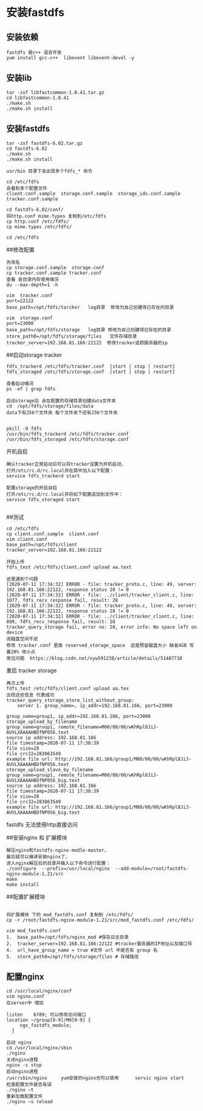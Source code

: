  # 安装fastdfs ## 安装依赖````fastdfs 是c++ 语言开发yum install gcc-c++  libevent libevent-devel -y````## 安装lib````tar -zxf libfastcommon-1.0.41.tar.gz cd libfastcommon-1.0.41./make.sh./make.sh install````## 安装fastdfs````tar -zxf fastdfs-6.02.tar.gzcd fastdfs-6.02./make.sh./make.sh install usr/bin 目录下会出现多个fdfs_* 命令cd /etc/fdfs会看到多个配置文件client.conf.sample  storage.conf.sample  storage_ids.conf.sample  tracker.conf.samplecd fastdfs-6.02/conf/将http.conf mime.types 复制到/etc/fdfscp http.conf /etc/fdfs/cp mime.types /etc/fdfs/cd /etc/fdfs````##修改配置````先改名cp storage.conf.sample  storage.confcp tracker.conf.sample tracker.conf查看 各目录内存使用情况du --max-depth=1 -h vim  tracker.conf port=22122base_path=/opt/fdfs/tarcker   log目录  修改为自己创建得已存在的目录vim  storage.conf port=23000base_path=/opt/fdfs/storage   log目录 修改为自己创建得已存在的目录store_path0=/opt/fdfs/storage/files   文件存储目录tracker_server=192.168.81.166:22122  修改tracker追踪服务器的ip````  ##启动storage tracker````fdfs_trackerd /etc/fdfs/tracker.conf  [start | stop | restart]fdfs_storaged /etc/fdfs/storage.conf  [start | stop | restart]查看启动情况ps -ef | grep fdfs启动storage后 会在配置的存储目录创建data文件夹cd  /opt/fdfs/storage/files/datadata下有256个文件夹 每个文件夹下还有256个文件夹 pkill -9 fdfs/usr/bin/fdfs_trackerd /etc/fdfs/tracker.conf/usr/bin/fdfs_storaged /etc/fdfs/storage.conf````开机自启````确认tracker正常启动后可以将tracker设置为开机启动，打开/etc/rc.d/rc.local并在其中加入以下配置：service fdfs_trackerd start配置storage的开启自启打开/etc/rc.d/rc.local并将如下配置追加到文件中：service fdfs_storaged start````##测试````cd /etc/fdfscp client.conf.sample  client.confvim client.confbase_path=/opt/fdfs/clienttracker_server=192.168.81.166:22122开始上传fdfs_test /etc/fdfs/client.conf upload aa.text 这里遇到个问题 [2020-07-11 17:34:32] ERROR - file: tracker_proto.c, line: 49, server: 192.168.81.166:22122, response status 28 != 0[2020-07-11 17:34:32] ERROR - file: ../client/tracker_client.c, line: 1077, fdfs_recv_response fail, result: 28[2020-07-11 17:34:32] ERROR - file: tracker_proto.c, line: 49, server: 192.168.81.166:22122, response status 28 != 0[2020-07-11 17:34:32] ERROR - file: ../client/tracker_client.c, line: 899, fdfs_recv_response fail, result: 28tracker_query_storage fail, error no: 28, error info: No space left on device说磁盘空间不足修改 tracker.conf 里面 reserved_storage_space  这是预留磁盘大小 缺省4GB 写着20% 改小点常见问题  https://blog.csdn.net/xyw591238/article/details/51487710````重启 tracker storage````再次上传 fdfs_test /etc/fdfs/client.conf upload aa.tex出现这些信息 代表成功tracker_query_storage_store_list_without_group: 	server 1. group_name=, ip_addr=192.168.81.166, port=23000group_name=group1, ip_addr=192.168.81.166, port=23000storage_upload_by_filenamegroup_name=group1, remote_filename=M00/00/00/wKhRpl8JiJ-AUVLXAAAAHBDfNP056.textsource ip address: 192.168.81.166file timestamp=2020-07-11 17:38:39file size=28file crc32=283063549example file url: http://192.168.81.166/group1/M00/00/00/wKhRpl8JiJ-AUVLXAAAAHBDfNP056.textstorage_upload_slave_by_filenamegroup_name=group1, remote_filename=M00/00/00/wKhRpl8JiJ-AUVLXAAAAHBDfNP056_big.textsource ip address: 192.168.81.166file timestamp=2020-07-11 17:38:39file size=28file crc32=283063549example file url: http://192.168.81.166/group1/M00/00/00/wKhRpl8JiJ-AUVLXAAAAHBDfNP056_big.text````fastdfs 无法使用http直接访问##安装nginx 和 扩展模块````解压nginx和fastdfs-nginx-modle-master，最后就可以编译安装nginx了，进入nginx解压后的目录并输入以下命令进行配置：./configure  --prefix=/usr/local/nginx  --add-module=/root/fastdfs-nginx-module-1.21/srcmakemake install````##配置扩展模块````将扩展模块 下的 mod_fastdfs.conf 复制到 /etc/fdfs/cp -r /root/fastdfs-nginx-module-1.21/src/mod_fastdfs.conf /etc/fdfs/vim mod_fastdfs.conf1.	base_path=/opt/fdfs/nginx_mod #保存日志目录2.	tracker_server=192.168.81.166:22122 #tracker服务器的IP地址以及端口号4.	url_have_group_name = true #文件 url 中是否有 group 名5.	store_path0=/opt/fdfs/storage/files # 存储路径````## 配置nginx````cd /usr/local/nginx/confvim nginx.conf在server中 增加listen    6789; 可以修改访问端口location ~/group[0-9]/M0[0-9] {     ngx_fastdfs_module;  }启动 nginxcd /usr/local/nginx/sbin./nginx 关闭nginx进程nginx -s stop启动nginx进程/usr/sbin/nginx     yum安装的nginx也可以使用      servic nginx start检查配置文件是否有误./nginx –t重新加载配置文件./nginx –s reload````